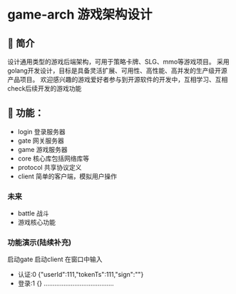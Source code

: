 # game-arch 游戏架构设计


## 📖 简介

设计通用类型的游戏后端架构，可用于策略卡牌、SLG、mmo等游戏项目。
采用golang开发设计，目标是具备灵活扩展、可用性、高性能、高并发的生产级开源产品项目。
欢迎感兴趣的游戏爱好者参与到开源软件的开发中，互相学习、互相check后续开发的游戏功能

## 🚀 功能：

- login 登录服务器
- gate 网关服务器
- game 游戏服务器
- core 核心库包括网络库等
- protocol 共享协议定义
- client 简单的客户端，模拟用户操作

### 未来
- battle 战斗
- 游戏核心功能

### 功能演示(陆续补充)

启动gate
启动client 在窗口中输入
- 认证:0 {"userId":111,"tokenTs":111,"sign":""}
- 登录:1 {}
.......................................